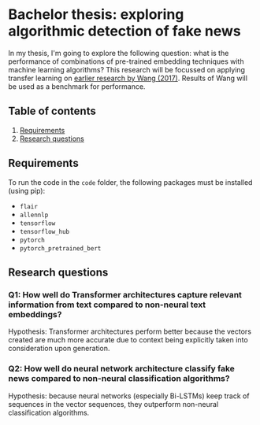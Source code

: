 # Bachelor thesis: exploring algorithmic detection of fake news
In my thesis, I'm going to explore the following question: what is the performance of combinations of pre-trained embedding techniques with machine learning algorithms?
This research will be focussed on applying transfer learning on [earlier research by Wang (2017)](https://arxiv.org/abs/1705.00648). Results of Wang will be used as a benchmark for performance. 

## Table of contents
1. [Requirements](#requirements)
2. [Research questions](#rq)

<a name="requirements"/>

## Requirements
To run the code in the `code` folder, the following packages must be installed (using pip):
- `flair`
- `allennlp`
- `tensorflow`
- `tensorflow_hub`
- `pytorch`
- `pytorch_pretrained_bert`

<a name="rq"/>

## Research questions
### Q1: How well do Transformer architectures capture relevant information from text compared to non-neural text embeddings?
Hypothesis: Transformer architectures perform better because the vectors created are much more accurate due to context being explicitly taken into consideration upon generation.

### Q2: How well do neural network architecture classify fake news compared to non-neural classification algorithms?
Hypothesis: because neural networks (especially Bi-LSTMs) keep track of sequences in the vector sequences, they outperform non-neural classification algorithms.